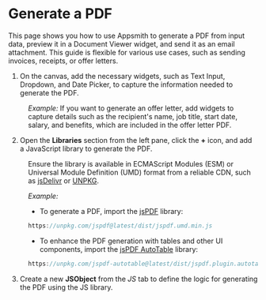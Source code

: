 # Generate a PDF

This page shows you how to use Appsmith to generate a PDF from input data, preview it in a Document Viewer widget, and send it as an email attachment. This guide is flexible for various use cases, such as sending invoices, receipts, or offer letters.

1. On the canvas, add the necessary widgets, such as Text Input, Dropdown, and Date Picker, to capture the information needed to generate the PDF.

<dd>

*Example:* If you want to generate an offer letter, add widgets to capture details such as the recipient's name, job title, start date, salary, and benefits, which are included in the offer letter PDF.


</dd>


2. Open the **Libraries** section from the left pane, click the **+** icon, and add a JavaScript library to generate the PDF.

<dd>

Ensure the library is available in ECMAScript Modules (ESM) or Universal Module Definition (UMD) format from a reliable CDN, such as [jsDelivr](https://www.jsdelivr.com/) or [UNPKG](https://unpkg.com/). 

*Example:*

- To generate a PDF, import the [jsPDF](https://raw.githack.com/MrRio/jsPDF/master/docs/index.html) library:

```javascript
https://unpkg.com/jspdf@latest/dist/jspdf.umd.min.js
```

- To enhance the PDF generation with tables and other UI components, import the [jsPDF AutoTable](https://github.com/simonbengtsson/jsPDF-AutoTable) library:

```javascript
https://unpkg.com/jspdf-autotable@latest/dist/jspdf.plugin.autotable.min.js
```

<ZoomImage
  src="/img/jspdf-guide.png" 
  alt=""
  caption=""
/>



</dd>

3. Create a new **JSObject** from the *JS* tab to define the logic for generating the PDF using the JS library.

<dd>

</dd>